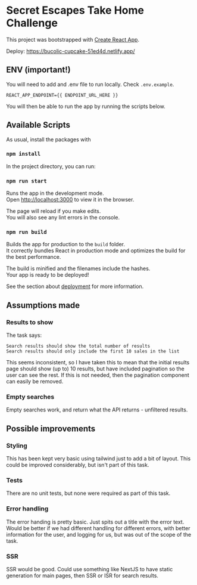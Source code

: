 # Secret Escapes Take Home Challenge

This project was bootstrapped with [Create React App](https://github.com/facebook/create-react-app).

Deploy: https://bucolic-cupcake-51ed4d.netlify.app/

## ENV (important!)

You will need to add and .env file to run locally. Check `.env.example`.

```
REACT_APP_ENDPOINT={{ ENDPOINT_URL_HERE }}
```

You will then be able to run the app by running the scripts below.

## Available Scripts

As usual, install the packages with

### `npm install`

In the project directory, you can run:

### `npm run start`

Runs the app in the development mode.\
Open [http://localhost:3000](http://localhost:3000) to view it in the browser.

The page will reload if you make edits.\
You will also see any lint errors in the console.


### `npm run build`

Builds the app for production to the `build` folder.\
It correctly bundles React in production mode and optimizes the build for the best performance.

The build is minified and the filenames include the hashes.\
Your app is ready to be deployed!

See the section about [deployment](https://facebook.github.io/create-react-app/docs/deployment) for more information.


## Assumptions made

### Results to show

The task says:

```
Search results should show the total number of results
Search results should only include the first 10 sales in the list
```

This seems inconsistent, so I have taken this to mean that the initial results page should show (up to) 10 results, but have included pagination so the user can see the rest. If this is not needed, then the pagination component can easily be removed.

### Empty searches

Empty searches work, and return what the API returns - unfiltered results.

## Possible improvements

### Styling

This has been kept very basic using tailwind just to add a bit of layout. This could be improved considerably, but isn't part of this task.

### Tests

There are no unit tests, but none were required as part of this task.

### Error handling

The error handing is pretty basic. Just spits out a title with the error text. Would be better if we had different handling for different errors, with better information for the user, and logging for us, but was out of the scope of the task.

### SSR

SSR would be good. Could use something like NextJS to have static generation for main pages, then SSR or ISR for search results.
